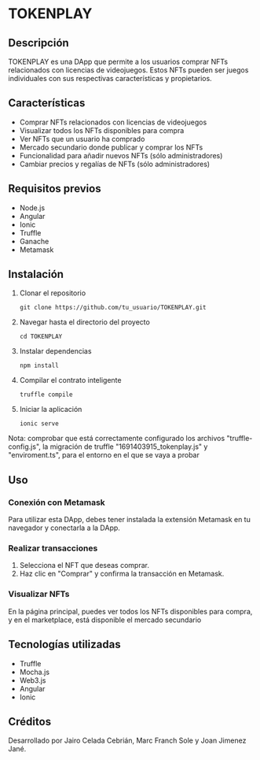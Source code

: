 # TOKENPLAY

## Descripción

TOKENPLAY es una DApp que permite a los usuarios comprar NFTs relacionados con licencias de videojuegos. Estos NFTs pueden ser juegos individuales con sus respectivas características y propietarios.

## Características

- Comprar NFTs relacionados con licencias de videojuegos
- Visualizar todos los NFTs disponibles para compra
- Ver NFTs que un usuario ha comprado
- Mercado secundario donde publicar y comprar los NFTs
- Funcionalidad para añadir nuevos NFTs (sólo administradores)
- Cambiar precios y regalías de NFTs (sólo administradores)

## Requisitos previos

- Node.js
- Angular
- Ionic
- Truffle
- Ganache
- Metamask

## Instalación

1. Clonar el repositorio
   ```
   git clone https://github.com/tu_usuario/TOKENPLAY.git
   ```
2. Navegar hasta el directorio del proyecto
   ```
   cd TOKENPLAY
   ```
3. Instalar dependencias
   ```
   npm install
   ```
4. Compilar el contrato inteligente
   ```
   truffle compile
   ```
5. Iniciar la aplicación
   ```
   ionic serve
   ```
Nota: comprobar que está correctamente configurado los archivos "truffle-config.js", la migración de truffle "1691403915_tokenplay.js" y "enviroment.ts", para el entorno en el que se vaya a probar

## Uso

### Conexión con Metamask

Para utilizar esta DApp, debes tener instalada la extensión Metamask en tu navegador y conectarla a la DApp.

### Realizar transacciones

1. Selecciona el NFT que deseas comprar.
2. Haz clic en "Comprar" y confirma la transacción en Metamask.

### Visualizar NFTs

En la página principal, puedes ver todos los NFTs disponibles para compra, y en el marketplace, está disponible el mercado secundario

## Tecnologías utilizadas

- Truffle
- Mocha.js
- Web3.js
- Angular
- Ionic

## Créditos

Desarrollado por Jairo Celada Cebrián, Marc Franch Sole y Joan Jimenez Jané.
